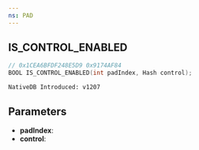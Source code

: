 ```yaml
---
ns: PAD
---
```

## IS_CONTROL_ENABLED

```c
// 0x1CEA6BFDF248E5D9 0x9174AF84
BOOL IS_CONTROL_ENABLED(int padIndex, Hash control);
```

```
NativeDB Introduced: v1207
```

## Parameters
* **padIndex**:
* **control**:
